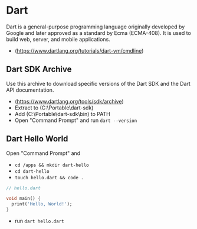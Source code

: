 # Dart
Dart is a general-purpose programming language originally developed by Google and later approved as a standard by Ecma (ECMA-408). It is used to build web, server, and mobile applications.
- (https://www.dartlang.org/tutorials/dart-vm/cmdline)

## Dart SDK Archive
Use this archive to download specific versions of the Dart SDK and the Dart API documentation.
- (https://www.dartlang.org/tools/sdk/archive)
- Extract to (C:\Portable\dart-sdk\)
- Add (C:\Portable\dart-sdk\bin\) to PATH
- Open "Command Prompt" and run `dart --version`

## Dart Hello World
Open "Command Prompt" and

- `cd /apps && mkdir dart-hello`
- `cd dart-hello`
- `touch hello.dart && code .`

```dart
// hello.dart

void main() {
  print('Hello, World!');
}

```

- run `dart hello.dart`
